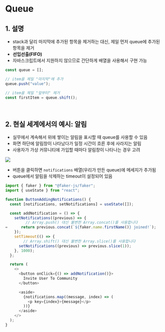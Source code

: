 # Queue

## 1. 설명

- stack과 달리 마지막에 추가된 항목을 제거하는 대신, 제일 먼저 queue에 추가된 항목을 제거
- **선입선출(FIFO)**
- 자바스크립트에서 지원하지 않으므로 간단하게 배열을 사용해서 구현 가능

```javascript
const queue = [];

// item을 제일 "마지막"에 추가
queue.push("value");

// item을 제일 "앞부터" 제거
const firstItem = queue.shift();
```

<br>

## 2. 현실 세계에서의 예시: 알림

- 실무에서 계속해서 위에 쌓이는 알림을 표시할 때 queue를 사용할 수 있음
- 화면 하단에 알림창이 나타났다가 일정 시간이 흐른 후에 사라지는 알림
- 사용자가 가상 커뮤니티에 가입할 때마다 알림창이 나타나는 경우 고려

<img src="https://media.graphassets.com/qINezXxwSPqGDLqZdGAS"/>

- 버튼을 클릭하면 `notifications` 배열(우리가 만든 queue)에 메세지가 추가됨
- queue에서 알림을 삭제하는 timeout이 설정되어 있음

```javascript
import { faker } from "@faker-js/faker";
import { useState } from "react";

function ButtonAddingNotifications() {
  const [notifications, setNotifications] = useState([]);

  const addNotification = () => {
    setNotifications((previous) => {
         // Array.push() 대신 불변한 Array.concat()를 사용합니다
=      return previous.concat(`${faker.name.firstName()} joined!`);
    });
    setTimeout(() => {
        // Array.shift() 대신 불변한 Array.slice()를 사용합니다
      setNotifications((previous) => previous.slice(1));
    }, 1000);
  };

  return (
    <>
      <button onClick={() => addNotification()}>
        Invite User To Community
      </button>

      <aside>
        {notifications.map((message, index) => (
          <p key={index}>{message}</p>
        ))}
      </aside>
    </>
  );
}
```
